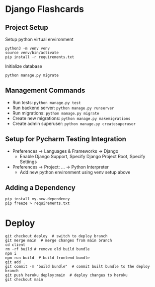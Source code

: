 # Django Flashcards

## Project Setup

Setup python virtual environment
```shell
python3 -m venv venv
source venv/bin/activate
pip install -r requirements.txt
```

Initialize database
```shell
python manage.py migrate
```

## Management Commands

* Run tests: `python manage.py test`
* Run backend server: `python manage.py runserver`
* Run migrations: `python manage.py migrate`
* Create new migrations: `python manage.py makemigrations`
* Create admin superuser: `python manage.py createsuperuser`

## Setup for Pycharm Testing Integration
* Preferences → Languages & Frameworks → Django
  * Enable Django Support, Specify Django Project Root, Specify Settings
* Preferences → Project: ... → Python Interpreter
  * Add new python environment using venv setup above

## Adding a Dependency

```shell
pip install my-new-dependency
pip freeze > requirements.txt
```

# Deploy

```
git checkout deploy  # switch to deploy branch
git merge main  # merge changes from main branch
cd client
rm -rf build # remove old build bundle
npm i
npm run build  # build frontend bundle
git add .
git commit -m "build bundle"  # commit built bundle to the deploy branch
git push heroku deploy:main  # deploy changes to heroku
git checkout main
```
